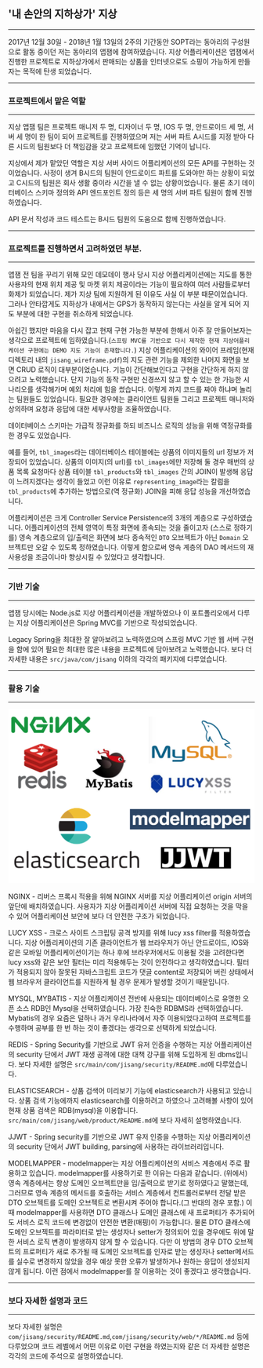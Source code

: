 ## '내 손안의 지하상가' 지상
---
2017년 12월 30일 - 2018년 1월 13일의 2주의 기간동안 SOPT라는 동아리의 구성원으로 활동 중이던 저는 동아리의 앱잼에 참여하였습니다. 지상 어플리케이션은 앱잼에서 진행한 프로젝트로 지하상가에서 판매되는 상품을 인터넷으로도 쇼핑이 가능하게 만들자는 목적에 탄생 되었습니다.



---
### 프로젝트에서 맡은 역할
---
지상 앱잼 팀은 프로젝트 매니저 두 명, 디자이너 두 명, IOS 두 명, 안드로이드 세 명, 서버 세 명이 한 팀이 되어 프로젝트를 진행하였으며 저는 서버 파트 A시드를 지정 받아 다른 시드의 팀원보다 더 책임감을 갖고 프로젝트에 임했던 기억이 납니다.

지상에서 제가 맡았던 역할은 지상 서버 사이드 어플리케이션의 모든 API를 구현하는 것이었습니다. 사정이 생겨 B시드의 팀원이 안드로이드 파트를 도와야만 하는 상황이 되었고 C시드의 팀원은 회사 생활 중이라 시간을 낼 수 없는 상황이었습니다. 물론 초기 데이터베이스 스키마 정의와 API 엔드포인트 정의 등은 세 명의 서버 파트 팀원이 함께 진행하였습니다.  

API 문서 작성과 코드 테스트는 B시드 팀원의 도움으로 함께 진행하였습니다.

---
### 프로젝트를 진행하면서 고려하였던 부분.
---

앱잼 전 팀을 꾸리기 위해 모인 데모데이 행사 당시 지상 어플리케이션에는 지도를 통한 사용자의 현재 위치 제공 및 마켓 위치 제공이라는 기능이 필요하여 여러 사람들로부터 화제가 되었습니다. 제가 지상 팀에 지원하게 된 이유도 사실 이 부분 때문이었습니다. 그러나 안타깝게도 지하상가 내에서는 GPS가 동작하지 않는다는 사실을 알게 되어 지도 부분에 대한 구현을 취소하게 되었습니다.


아쉽긴 했지만 마음을 다시 잡고 현재 구현 가능한 부분에 한해서 아주 잘 만들어보자는 생각으로 프로젝트에 임하였습니다.(`스프링 MVC를 기반으로 다시 제작한 현재 지상어플리케이션 구현에는 DEMO 지도 기능이 존재합니다.`) 지상 어플리케이션의 와이어 프레임(현재 디렉토리 내의 `jisang_wireframe.pdf`)의 지도 관련 기능을 제외한 나머지 화면을 보면 CRUD 로직이 대부분이었습니다. 기능이 간단해보인다고 구현을 간단하게 하지 않으려고 노력했습니다. 단지 기능의 동작 구현만 신경쓰지 않고 할 수 있는 한 가능한 시나리오를 생각해가며 예외 처리에 힘을 썼습니다. 이렇게 까지 코드를 짜야 하냐며 놀리는 팀원들도 있었습니다. 필요한 경우에는 클라이언트 팀원들 그리고 프로젝트 매니저와 상의하며 요청과 응답에 대한 세부사항을 조율하였습니다.

데이터베이스 스키마는 가급적 정규화를 하되 비즈니스 로직의 성능을 위해 역정규화를 한 경우도 있었습니다.

예를 들어, `tbl_images`라는 데이터베이스 테이블에는 상품의 이미지들의 url 정보가 저장되어 있었습니다. 상품의 이미지(의 url)를 `tbl_images`에만 저장해 둘 경우 매번의 상품 목록 요청마다 상품 테이블 `tbl_products`와 `tbl_images` 간의 JOIN이 발생해 응답이 느려지겠다는 생각이 들었고 이런 이유로 `representing_image`라는 칼럼을 `tbl_products`에 추가하는 방법으로(역 정규화) JOIN을 피해 응답 성능을 개선하였습니다.


어플리케이션은 크게 Controller Service Persistence의 3개의 계층으로 구성하였습니다. 어플리케이션의 전체 영역이 특정 화면에 종속되는 것을 줄이고자 (스스로 정하기를) 영속 계층으로의 입/출력은 화면에 보다 종속적인 `DTO` 오브젝트가 아닌 `Domain` 오브젝트만 오갈 수 있도록 정하였습니다. 이렇게 함으로써 영속 계층의 DAO 메서드의 재사용성을 조금이나마 향상시킬 수 있었다고 생각합니다.

---
### 기반 기술 
---

앱잼 당시에는 Node.js로 지상 어플리케이션을 개발하였으나 이 포트폴리오에서 다루는 지상 어플리케이션은 Spring MVC를 기반으로 작성되었습니다.

Legacy Spring을 최대한 잘 알아보려고 노력하였으며 스프링 MVC 기반 웹 서버 구현을 함에 있어 필요한 최대한 많은 내용을 프로젝트에 담아보려고 노력했습니다. 보다 더 자세한 내용은 `src/java/com/jisang` 이하의 각각의 패키지에 다루었습니다.


---
### 활용 기술 
---

![tech](./tech.png)

NGINX - 리버스 프록시 적용을 위해 NGINX 서버를 지상 어플리케이션 origin 서버의 앞단에 배치하였습니다. 사용자가 지상 어플리케이션 서버에 직접 요청하는 것을 막을 수 있어 어플리케이션 보안에 보다 더 안전한 구조가 되었습니다.

LUCY XSS - 크로스 사이트 스크립팅 공격 방지를 위해 lucy xss filter를 적용하였습니다. 지상 어플리케이션의 기존 클라이언트가 웹 브라우저가 아닌 안드로이드, IOS와 같은 모바일 어플리케이션이기는 하나 후에 브라우저에서도 이용될 것을 고려한다면 lucy xss와 같은 보안 필터는 미리 적용해두는 것이 안전하다고 생각하였습니다. 필터가 적용되지 않아 잘못된 자바스크립트 코드가 댓글 content로 저장되어 버린 상태에서 웹 브라우저 클라이언트를 지원하게 될 경우 문제가 발생할 것이기 때문입니다.

MYSQL, MYBATIS - 지상 어플리케이션 전반에 사용되는 데이터베이스로 유명한 오픈 소스 RDB인 Mysql을 선택하였습니다. 가장 친숙한 RDBMS라 선택하였습니다. Mybatis의 경우 요즘은 덜하나 과거 우리나라에서 자주 이용되었다고하여 프로젝트를 수행하며 공부를 한 번 하는 것이 좋겠다는 생각으로 선택하게 되었습니다.

REDIS - Spring Security를 기반으로 JWT 유저 인증을 수행하는 지상 어플리케이션의 security 단에서 JWT 재생 공격에 대한 대책 강구를 위해 도입하게 된 dbms입니다. 보다 자세한 설명은 `src/main/com/jisang/security/README.md`에 다루었습니다.

ELASTICSEARCH - 상품 검색어 미리보기 기능에 elasticsearch가 사용되고 있습니다. 상품 검색 기능에까지 elasticsearch를 이용하려고 하였으나 고려해볼 사항이 있어 현재 상품 검색은  RDB(mysql)을 이용합니다. `src/main/com/jisang/web/product/README.md`에 보다 자세히 설명하였습니다.


JJWT - Spring security를 기반으로 JWT 유저 인증을 수행하는 지상 어플리케이션의 security 단에서 JWT building, parsing에 사용하는 라이브러리입니다. 

MODELMAPPER - modelmapper는 지상 어플리케이션의 서비스 계층에서 주로 활용하고 있습니다. modelmapper를 사용하기로 한 이유는 다음과 같습니다. (위에서) 영속 계층에서는 항상 도메인 오브젝트만을 입/출력으로 받기로 정하였다고 말했는데, 그러므로 영속 계층의 메서드를 호출하는 서비스 계층에서 컨트롤러로부터 전달 받은 DTO 오브젝트를 도메인 오브젝트로 변환시켜 주어야 합니다.(그 반대의 경우 포함.) 
이 때 modelmapper를 사용하면 DTO 클래스나 도메인 클래스에 새 프로퍼티가 추가되어도 서비스 로직 코드에 변경없이 안전한 변환(매핑)이 가능합니다. 물론 DTO 클래스에 도메인 오브젝트를 파라미터로 받는 생성자나 setter가 정의되어 있을 경우에도 위에 말한 서비스 로직 변경이 발생하지 않게 할 수 있습니다. 다만 이 방법의 경우 DTO 오브젝트의 프로퍼티가 새로 추가될 때 도메인 오브젝트를 인자로 받는 생성자나 setter메서드를 실수로 변경하지 않았을 경우 예상 못한 오류가 발생하거나 원하는 응답이 생성되지 않게 됩니다. 이런 점에서 modelmapper를 잘 이용하는 것이 좋겠다고 생각했습니다.




---
### 보다 자세한 설명과 코드
---

보다 자세한 설명은  `com/jisang/security/README.md`,`com/jisang/security/web/*/README.md` 등에 다루었으며 코드 레벨에서 어떤 이유로 이런 구현을 하였는지와 같은 더 자세한 설명은 각각의 코드에 주석으로 설명하였습니다. 

